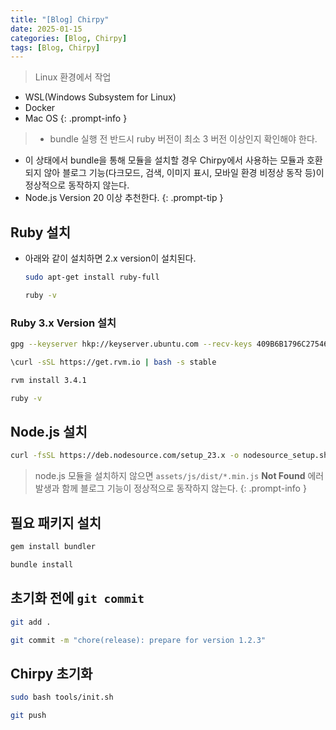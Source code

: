 ```yaml
---
title: "[Blog] Chirpy"
date: 2025-01-15
categories: [Blog, Chirpy]
tags: [Blog, Chirpy]
---
```


> Linux 환경에서 작업
- WSL(Windows Subsystem for Linux)
- Docker
- Mac OS
{: .prompt-info }


> - bundle 실행 전 반드시 ruby 버전이 최소 3 버전 이상인지 확인해야 한다.
  - 이 상태에서 bundle을 통해 모듈을 설치할 경우 Chirpy에서 사용하는 모듈과 호환되지 않아 블로그 기능(다크모드, 검색, 이미지 표시, 모바일 환경 비정상 동작 등)이 정상적으로 동작하지 않는다.
- Node.js Version 20 이상 추천한다.
{: .prompt-tip }


## Ruby 설치

- 아래와 같이 설치하면 2.x version이 설치된다.

  ```bash
  sudo apt-get install ruby-full
  ```

  ```bash
  ruby -v
  ```

### Ruby 3.x Version 설치

```bash
gpg --keyserver hkp://keyserver.ubuntu.com --recv-keys 409B6B1796C275462A1703113804BB82D39DC0E3 7D2BAF1CF37B13E2069D6956105BD0E739499BDB
```

```bash
\curl -sSL https://get.rvm.io | bash -s stable
```

```bash
rvm install 3.4.1
```

```bash
ruby -v
```

## Node.js 설치

```bash
curl -fsSL https://deb.nodesource.com/setup_23.x -o nodesource_setup.sh
```

> node.js 모듈을 설치하지 않으면 `assets/js/dist/*.min.js` **Not Found** 에러 발생과 함께 블로그 기능이 정상적으로 동작하지 않는다.
{: .prompt-info }

## 필요 패키지 설치

```bash
gem install bundler
```

```bash
bundle install
```

## 초기화 전에 `git commit`

```bash
git add .
```

```bash
git commit -m "chore(release): prepare for version 1.2.3"
```

## Chirpy 초기화

```bash
sudo bash tools/init.sh
```

```bash
git push
```